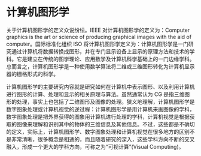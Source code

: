 # 计算机图形学

关于计算机图形学的定义众说纷纭。IEEE 对计算机图形学的定义为：Computer graphics is the art or science of producing graphical images with the aid of computer。国际标准化组织 ISO 将计算机图形学定义为：计算机图形学是一门研究通过计算机将数据转换成图形，并在专门显示设备上显示的原理方法和技术的学科。它是建立在传统的图学理论、应用数学及计算机科学基础上的一门边缘学科。总而言之，计算机图形学是一种使用数学算法将二维或三维图形转化为计算机显示器的栅格形式的科学。

计算机图形学的主要研究内容就是研究如何在计算机中表示图形、以及利用计算机进行图形的计算、处理和显示的相关原理与算法。虽然通常认为 CG 是指三维图形的处理，事实上也包括了二维图形及图像的处理。狭义地理解，计算机图形学是数字图象处理或计算机视觉的逆过程：计算机图形学是用计算机来画图像的学科，数字图象处理是把外界获得的图象用计算机进行处理的学科，计算机视觉是根据获取的图像来理解和识别其中的物体的三维信息及其他信息。不过，这些都是不确切的定义，实际上，计算机图形学、数字图象处理和计算机视觉在很多地方的区别不是非常清晰，很多概念是相通的，而且随着研究的深入，这些学科方向不断的交叉融入，形成一个更大的学科方向，可称之为“可视计算”(Visual Computing)。
